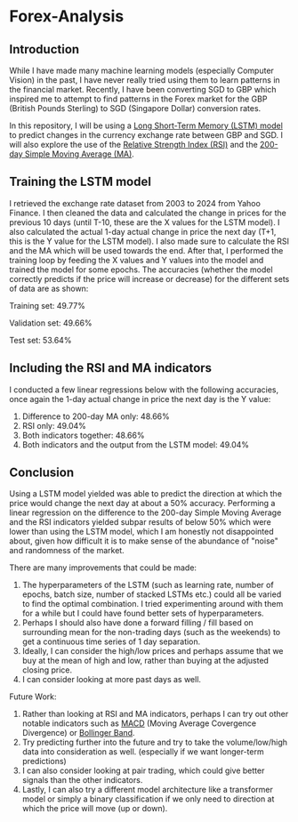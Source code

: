 # Forex-Analysis

## Introduction
While I have made many machine learning models (especially Computer Vision) in the past, I have never really tried using them to learn patterns in the financial market. Recently, I have been converting SGD to GBP which inspired me
to attempt to find patterns in the Forex market for the GBP (British Pounds Sterling) to SGD (Singapore Dollar) conversion rates.

In this repository, I will be using a [Long Short-Term Memory (LSTM) model](https://www.geeksforgeeks.org/deep-learning-introduction-to-long-short-term-memory/) to predict changes in the currency exchange rate between GBP and SGD. I will also explore the use of the [Relative Strength Index (RSI)](https://www.wallstreetmojo.com/relative-strength-index/)
and the [200-day Simple Moving Average (MA)](https://www.investopedia.com/terms/s/sma.asp).

## Training the LSTM model
I retrieved the exchange rate dataset from 2003 to 2024 from Yahoo Finance. 
I then cleaned the data and calculated the change in prices for the previous 10 days (until T-10, these are the X values for the LSTM model). 
I also calculated the actual 1-day actual change in price the next day (T+1, this is the Y value for the LSTM model). 
I also made sure to calculate the RSI and the MA which will be used towards the end.
After that, I performed the training loop by feeding the X values and Y values into the model and trained the model for some epochs.
The accuracies (whether the model correctly predicts if the price will increase or decrease) for the different sets of data are as shown:

Training set: 49.77%

Validation set: 49.66%

Test set: 53.64%

## Including the RSI and MA indicators
I conducted a few linear regressions below with the following accuracies, once again the 1-day actual change in price the next day is the Y value:
1. Difference to 200-day MA only: 48.66%
2. RSI only: 49.04%
3. Both indicators together: 48.66%
4. Both indicators and the output from the LSTM model: 49.04%

## Conclusion
Using a LSTM model yielded was able to predict the direction at which the price would change the next day at about a 50% accuracy. Performing a linear regression on the difference to the 200-day Simple Moving Average and the RSI indicators yielded subpar results of below 50% which were lower than using the LSTM model, which I am honestly not disappointed about, given how difficult it is to make sense of the abundance of "noise" and randomness of the market.

There are many improvements that could be made:
1. The hyperparameters of the LSTM (such as learning rate, number of epochs, batch size, number of stacked LSTMs etc.) could all be varied to find the optimal combination. I tried experimenting around with them for a while but I could have found better sets of hyperparameters.
2. Perhaps I should also have done a forward filling / fill based on surrounding mean for the non-trading days (such as the weekends) to get a continuous time series of 1 day separation.
3. Ideally, I can consider the high/low prices and perhaps assume that we buy at the mean of high and low, rather than buying at the adjusted closing price.
4. I can consider looking at more past days as well.

Future Work:
1. Rather than looking at RSI and MA indicators, perhaps I can try out other notable indicators such as [MACD](https://www.investopedia.com/terms/m/macd.asp) (Moving Average Covergence Divergence) or [Bollinger Band](https://www.investopedia.com/terms/b/bollingerbands.asp).
2. Try predicting further into the future and try to take the volume/low/high data into consideration as well. (especially if we want longer-term predictions)
3. I can also consider looking at pair trading, which could give better signals than the other indicators.
4. Lastly, I can also try a different model architecture like a transformer model or simply a binary classification if we only need to direction at which the price will move (up or down).
